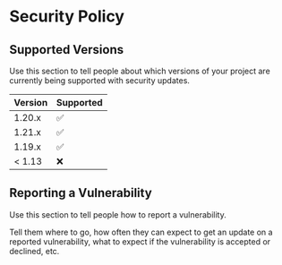 # Security Policy

## Supported Versions

Use this section to tell people about which versions of your project are
currently being supported with security updates.

| Version | Supported          |
| ------- | ------------------ |
| 1.20.x   | :white_check_mark: |
| 1.21.x   | :white_check_mark: |
| 1.19.x   | :white_check_mark: |
| < 1.13   | :x:                |

## Reporting a Vulnerability

Use this section to tell people how to report a vulnerability.

Tell them where to go, how often they can expect to get an update on a
reported vulnerability, what to expect if the vulnerability is accepted or
declined, etc.
